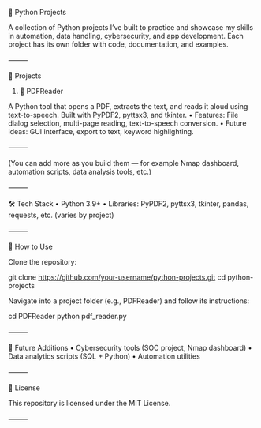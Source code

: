🐍 Python Projects

A collection of Python projects I’ve built to practice and showcase my skills in automation, data handling, cybersecurity, and app development. Each project has its own folder with code, documentation, and examples.

⸻

📂 Projects

1. 📖 PDFReader

A Python tool that opens a PDF, extracts the text, and reads it aloud using text-to-speech. Built with PyPDF2, pyttsx3, and tkinter.
	•	Features: File dialog selection, multi-page reading, text-to-speech conversion.
	•	Future ideas: GUI interface, export to text, keyword highlighting.

⸻

(You can add more as you build them — for example Nmap dashboard, automation scripts, data analysis tools, etc.)

⸻

🛠️ Tech Stack
	•	Python 3.9+
	•	Libraries: PyPDF2, pyttsx3, tkinter, pandas, requests, etc. (varies by project)

⸻

🚀 How to Use

Clone the repository:

git clone https://github.com/your-username/python-projects.git
cd python-projects

Navigate into a project folder (e.g., PDFReader) and follow its instructions:

cd PDFReader
python pdf_reader.py


⸻

🔮 Future Additions
	•	Cybersecurity tools (SOC project, Nmap dashboard)
	•	Data analytics scripts (SQL + Python)
	•	Automation utilities

⸻

📜 License

This repository is licensed under the MIT License.

⸻

